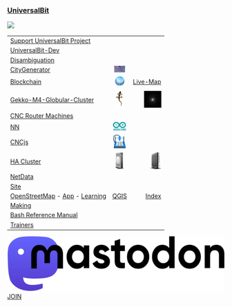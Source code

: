 ### [UniversalBit](https://github.com/universalbit-dev) 
<img src="https://github.com/universalbit-dev/universalbit-dev/blob/main/gif/nebula/nebula_loop.gif" width="auto"></img>

|    |  |  |
|--------------|:-----:|-----------:|
| [Support UniversalBit Project](https://github.com/universalbit-dev/universalbit-dev/tree/main/support)| | |
| [UniversalBit-Dev](https://github.com/universalbit-dev/universalbit-dev)      | | |
| [Disambiguation](https://en.wikipedia.org/wiki/Wikipedia:Disambiguation)     | | |
| [CityGenerator](https://github.com/universalbit-dev/CityGenerator)     | <img src="https://github.com/universalbit-dev/universalbit-dev/blob/main/docs/assets/images/citygenerator.png" width="25"></img> | |
| [Blockchain](https://github.com/universalbit-dev/universalbit-dev/tree/main/blockchain/bitcoin)    | <img src="https://github.com/universalbit-dev/universalbit-dev/blob/main/docs/assets/images/blockchain.png" width="25"></img> | [Live-Map](https://bitnodes.io/nodes/live-map/)| [Net-Map](https://bitnodes.io/nodes/network-map/)
| [Gekko-M4-Globular-Cluster](https://github.com/universalbit-dev/gekko-m4)    |<img src="https://github.com/universalbit-dev/universalbit-dev/blob/main/docs/assets/images/geppo.png" width="20"></img> | <img src="https://github.com/universalbit-dev/universalbit-dev/blob/main/docs/assets/images/Globular_cluster_Messier_4.jpg" width="40"></img>|
| [CNC Router Machines](https://github.com/universalbit-dev/cnc-router-machines)    | | |
| [NN](https://github.com/universalbit-dev/universalbit-dev/tree/main/ann)    |<img src="https://github.com/universalbit-dev/universalbit-dev/blob/main/docs/assets/images/arduino.png" width="30"></img> | |
| [CNCjs](https://github.com/universalbit-dev/cncjs/blob/master/README.md)    | <img src="https://github.com/universalbit-dev/universalbit-dev/blob/main/docs/assets/images/cncjs.png" width="30"></img> | |
| [HA Cluster](https://github.com/universalbit-dev/HArmadillium/blob/main/HArmadillium.md)       |<img src="https://github.com/universalbit-dev/universalbit-dev/blob/main/docs/assets/images/HP-T610.png" width="20"></img> | <img src="https://github.com/universalbit-dev/universalbit-dev/blob/main/docs/assets/images/HP-T630.png" width="27"></img> |
| [NetData](https://universalbitcdn.it/spaces/content-delivery-network/rooms/local/nodes#metrics_correlation=false&after=-900&before=0&utc=Europe%2FRome&offset=%2B2&timezoneName=Amsterdam%2C%20Berlin%2C%20Bern%2C%20Rome%2C%20Stockholm%2C%20Vienna&modal=&modalTab=&modalParams=&selectedIntegrationCategory=deploy.operating-systems&force_play=false&local--chartName-val=menu_system_submenu_cpu&local-nodesView-nodeIdToGo-val=menu_Live)    | | |
| [Site](https://www.universalbit.it)    | | |
| [OpenStreetMap](https://github.com/universalbit-dev/iD) - [App](https://oyster-app-c5dox.ondigitalocean.app) - [Learning](https://learnosm.org/it/beginner/start-osm/)    | [QGIS](https://github.com/universalbit-dev/QGIS) | [Index](https://ubuntu.qgis.org/ubuntu/) |
| [Making](https://en.wikipedia.org/wiki/Maker_culture#Philosophical_emphasis)    | | |
| [Bash Reference Manual](https://www.gnu.org/software/bash/manual/html_node/index.html)    | | |
| [Trainers](https://github.com/universalbit-dev/convnetjs)    | | |

<img src="https://github.com/universalbit-dev/universalbit-dev/blob/main/social/mastodon/wordmark-black-text.svg" width="auto"></img>[JOIN](https://mastodon.social/invite/UR5693Bc )
